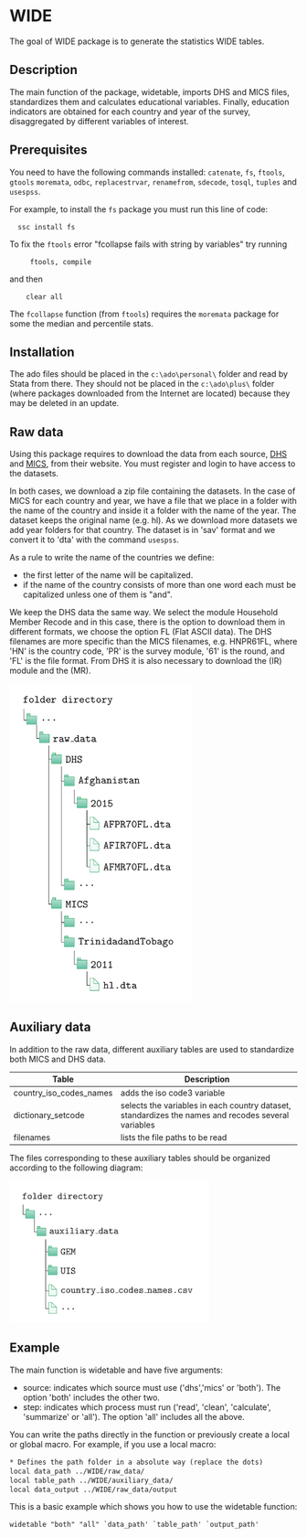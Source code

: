 # WIDE

The goal of WIDE package is to generate the statistics WIDE tables.

## Description 

The main function of the package, widetable, imports DHS and MICS files, standardizes them and calculates educational variables. Finally, education indicators are obtained for each country and year of the survey, disaggregated by different variables of interest.

## Prerequisites 

You need to have the following commands installed: `catenate`, `fs`, `ftools`, `gtools` `moremata`, `odbc`, `replacestrvar`, `renamefrom`, `sdecode`, `tosql`, `tuples` and `usespss`.

For example, to install the `fs` package you must run this line of code:
 
      ssc install fs


To fix the `ftools` error "fcollapse fails with string by variables" try running

         ftools, compile 
     
and then 

        clear all

The `fcollapse` function (from `ftools`) requires the `moremata` package for some the median and percentile stats.


## Installation 

The ado files should be placed in the `c:\ado\personal\` folder and read by Stata from there. They should not be placed in the `c:\ado\plus\` folder (where packages downloaded from the Internet are located) because they may be deleted in an update.

## Raw data 

Using this package requires to download the data from each source, [DHS](https://dhsprogram.com/) and [MICS](https://mics.unicef.org/), from their website. You must register and login to have access to the datasets. 

In both cases, we download a zip file containing the datasets. In the case of MICS for each country and year, we have a file that we place in a folder with the name of the country and inside it a folder with the name of the year. The dataset keeps the original name (e.g. hl). As we download more datasets we add year folders for that country. The dataset is in 'sav' format and we convert it to 'dta' with the command `usespss`.

As a rule to write the name of the countries we define: 

- the first letter of the name will be capitalized. 
- if the name of the country consists of more than one word each must be capitalized unless one of them is "and".

We keep the DHS data the same way. We select the module Household Member Recode and in this case, there is the option to download them in different formats, we choose the option FL (Flat ASCII data).
The DHS filenames are more specific than the MICS filenames, e.g. HNPR61FL, where 'HN' is the country code, 'PR' is the survey module, '61' is the round, and 'FL' is the file format. From DHS it is also necessary to download the (IR) module and the (MR).

<img src="raw_data.png" width="320" />

## Auxiliary data

In addition to the raw data, different auxiliary tables are used to standardize both MICS and DHS data. 

| Table   | Description |
|---------|-------------|
|country_iso_codes_names | adds the iso code3 variable |
|dictionary_setcode | selects the variables in each country dataset, standardizes the names and recodes several variables|
|filenames | lists the file paths to be read |

The files corresponding to these auxiliary tables should be organized according to the following diagram:

<img src="auxiliary_data.png" width="350" />

## Example

The main function is widetable and have five arguments:

- source: indicates which source must use ('dhs','mics' or 'both'). The option 'both' includes the other two.
- step: indicates which process must run ('read', 'clean', 'calculate', 'summarize' or 'all'). The option 'all' includes all the above.

You can write the paths directly in the function or previously create a local or global macro. For example, if you use a local macro: 

    * Defines the path folder in a absolute way (replace the dots)
    local data_path ../WIDE/raw_data/
    local table_path ../WIDE/auxiliary_data/
    local data_output ../WIDE/raw_data/output
    
This is a basic example which shows you how to use the widetable function:

    widetable "both" "all" `data_path' `table_path' `output_path'
    
    
    
    

